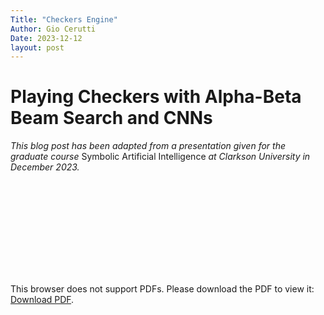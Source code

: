 ```yaml
---
Title: "Checkers Engine"
Author: Gio Cerutti
Date: 2023-12-12
layout: post
---
```

# Playing Checkers with Alpha-Beta Beam Search and CNNs
*This blog post has been adapted from a presentation given for the graduate course* Symbolic Artificial Intelligence *at Clarkson University in December 2023.*

<object data="https://giordcer.github.io/assets/cerutti-ai-final.pdf" type="application/pdf" width="100%" height="900px">
    <embed src="https://giordcer.github.io/assets/cerutti-ai-final.pdf">
        <p>This browser does not support PDFs. Please download the PDF to view it: <a href="https://giordcer.github.io/assets/cerutti-ai-final.pdf">Download PDF</a>.</p>
    </embed>
</object>
